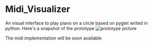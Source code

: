 # Midi_Visualizer
An visual interface to play piano on a circle based on pyglet writed in python.
Here's a snapshot of the prototype
![prototype picture](https://lh3.googleusercontent.com/-k8qFSmb4CkA/WpPf1Ou2k2I/AAAAAAAAAFA/85r6ycJHV64u-XpSp8gt-vaTf6SEUA20wCL4CGAYYCw/s320/capture.png)

The midi implementation will be soon available
